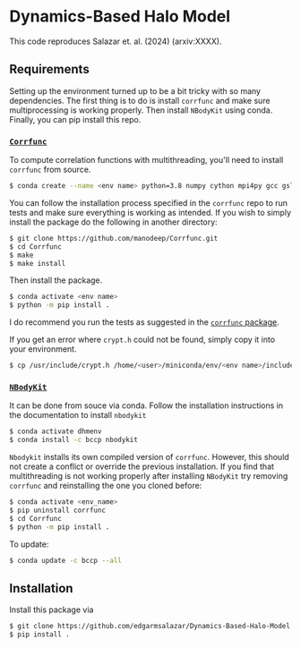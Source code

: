 # Dynamics-Based Halo Model

This code reproduces Salazar et. al. (2024) (arxiv:XXXX).

## Requirements
Setting up the environment turned up to be a bit tricky with so many dependencies. The  first thing is to do is install `corrfunc` and make sure multiprocessing is working properly. Then install `NBodyKit` using conda. Finally, you can pip install this repo.

### [`Corrfunc`](https://github.com/manodeep/Corrfunc)
To compute correlation functions with multithreading, you'll need to install `corrfunc` from source.
```sh
$ conda create --name <env name> python=3.8 numpy cython mpi4py gcc gsl
```
You can follow the installation process specified in the `corrfunc` repo to run tests and make sure everything is working as intended. If you wish to simply install the package do the following in another directory:
```sh
$ git clone https://github.com/manodeep/Corrfunc.git
$ cd Corrfunc
$ make
$ make install
```
Then install the package.
```sh
$ conda activate <env name>
$ python -m pip install .
```
I do recommend you run the tests as suggested in the [`corrfunc` package](https://github.com/manodeep/Corrfunc?tab=readme-ov-file#method-1-source-installation-recommended).

If you get an error where `crypt.h` could not be found, simply copy it into your environment.
```sh
$ cp /usr/include/crypt.h /home/<user>/miniconda/env/<env name>/include/python3.8/
```

### [`NBodyKit`](https://github.com/bccp/nbodykit)
<!-- There is two dependencies, `kdcount` and `classylss`, that have a hard time compiling (in my experience). If you encounter this issue, try installing them first
```sh
$ conda activate <env_name>
$ conda install -c bccp kdcount classylss
``` -->

It can be done from souce via conda. Follow the installation instructions in the documentation to install `nbodykit`
```sh
$ conda activate dhmenv
$ conda install -c bccp nbodykit
```

`Nbodykit` installs its own compiled version of `corrfunc`. However, this should not create a conflict or override the previous installation. If you find that multithreading is not working properly after installing `NBodyKit` try removing `corrfunc` and reinstalling the one you cloned before:
```sh
$ conda activate <env_name>
$ pip uninstall corrfunc
$ cd Corrfunc
$ python -m pip install .
```

To update:
```sh
$ conda update -c bccp --all
```

## Installation
Install this package via
```sh
$ git clone https://github.com/edgarmsalazar/Dynamics-Based-Halo-Model
$ pip install .
```